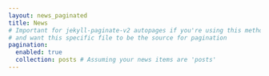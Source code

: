 ```yaml
---
layout: news_paginated
title: News
# Important for jekyll-paginate-v2 autopages if you're using this method
# and want this specific file to be the source for pagination
pagination:
  enabled: true
  collection: posts # Assuming your news items are 'posts'
---
```

